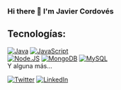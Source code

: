 ### Hi there 👋 I'm Javier Cordovés

<!--
**javiCordo/javiCordo** is a ✨ _special_ ✨ repository because its `README.md` (this file) appears on your GitHub profile.

Here are some ideas to get you started:
--
- 🔭 I’m Software Engineer
- 🌱 I’m currently learning ...
- 👯 I’m looking to collaborate on ...
- 🤔 I’m looking for help with ...
- 💬 Ask me about ...
- 📫 How to reach me: ...
- 😄 Pronouns: ...
- ⚡ Fun fact: ...
-->
## Tecnologías:
[![Java](https://img.shields.io/badge/Java-007396?style=for-the-badge&logo=java&logoColor=white&labelColor=101010)]()
[![JavaScript](https://img.shields.io/badge/JavaScript-F7DF1E?style=for-the-badge&logo=javascript&logoColor=white&labelColor=101010)]()
</br>
[![Node.JS](https://img.shields.io/badge/Node.JS-339933?style=for-the-badge&logo=node.js&logoColor=white&labelColor=101010)]()
[![MongoDB](https://img.shields.io/badge/MongoDB-47A248?style=for-the-badge&logo=mongodb&logoColor=white&labelColor=101010)]()
[![MySQL](https://img.shields.io/badge/MySQL-4479A1?style=for-the-badge&logo=mysql&logoColor=white&labelColor=101010)]()
</br>
Y alguna más...

[![Twitter](https://img.shields.io/badge/Twitter-@javiercordoves-1DA1F2?style=for-the-badge&logo=twitter&logoColor=white&labelColor=101010)](https://twitter.com/javiercordoves)
[![LinkedIn](https://img.shields.io/badge/LinkedIn-Javier_Cordoves-0077B5?style=for-the-badge&logo=linkedin&logoColor=white&labelColor=101010)](https://www.linkedin.com/in/javiercordoves)

